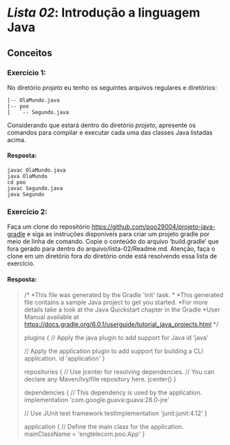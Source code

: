 # *Lista 02*: Introdução a linguagem Java

## Conceitos

### Exercício 1:
No diretório *projeto* eu tenho os seguintes arquivos regulares e diretórios:

```shell
|-- OlaMundo.java
|-- poo
|   `-- Segundo.java
```

Considerando que estará dentro do diretório *projeto*, apresente os comandos para compilar e executar cada uma das classes Java listadas acima.

#### Resposta:
```shell
javac OlaMundo.java
java OlaMundo
cd poo
javac Segundo.java
java Segundo
```

### Exercício 2:
Faça um clone do repositório https://github.com/poo29004/projeto-java-gradle e siga as instruções disponíveis para criar um projeto gradle por meio de linha de comando. Copie o conteúdo do arquivo ‘build.gradle‘ que fora gerado para dentro do arquivo/lista-02/Readme.md. Atenção, faça o clone em um diretório fora do diretório onde está resolvendo essa lista de exercício.

#### Resposta:
>/*
> *This file was generated by the Gradle 'init' task.
> *
> *This generated file contains a sample Java project to get you started.
> *For more details take a look at the Java Quickstart chapter in the Gradle
> *User Manual available at https://docs.gradle.org/6.0.1/userguide/tutorial_java_projects.html
> */
>
>plugins {
>    // Apply the java plugin to add support for Java
>    id 'java'
>
>    // Apply the application plugin to add support for building a CLI application.
>    id 'application'
>}
>
>repositories {
>    // Use jcenter for resolving dependencies.
>    // You can declare any Maven/Ivy/file repository here.
>    jcenter()
>}
>
>dependencies {
>    // This dependency is used by the application.
>    implementation 'com.google.guava:guava:28.0-jre'
>
>    // Use JUnit test framework
>    testImplementation 'junit:junit:4.12'
>}
>
>application {
>    // Define the main class for the application.
>    mainClassName = 'engtelecom.poo.App'
>}

